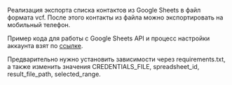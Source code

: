 Реализация экспорта списка контактов из Google Sheets в файл формата
vcf. После этого контакты из файла можно экспортировать на мобильный
телефон. 

Пример кода для работы с Google Sheets API и процесс настройки
аккаунта взят по [ссылке](https://www.youtube.com/watch?v=Bf8KHZtcxnA).

Предварительно нужно установить зависимости через requirements.txt, а
также изменить значения CREDENTIALS_FILE, spreadsheet_id,
result_file_path, selected_range.